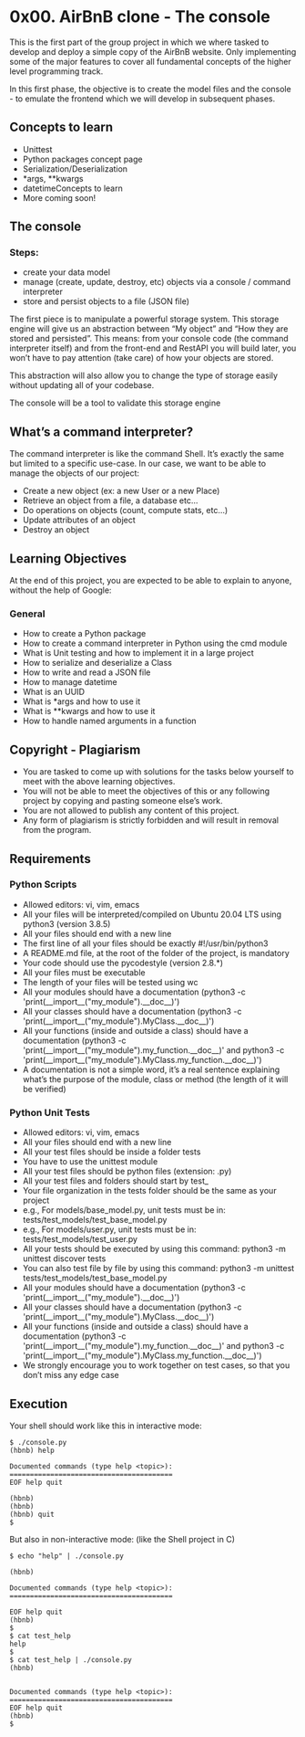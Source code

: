 <h1>0x00. AirBnB clone - The console</h1>

<p>This is the first part of the group project in which we where tasked to develop and deploy a simple copy of the AirBnB website. Only  implementing  some of the major features to cover all fundamental concepts of the higher level programming track.</p>
<p>In this first phase, the objective is to create the model files and the console - to emulate the frontend which we will develop in subsequent phases.</p>

<h2>Concepts to learn</h2>
<ul>
<li>Unittest</li>
<li>Python packages concept page</li>
<li>Serialization/Deserialization</li>
<li>*args, **kwargs</li>
<li>datetimeConcepts to learn</li>
<li>More coming soon!</li>
</ul>

<h2>The console</h2>
<h3>Steps:</h3>
<ul>
<li>create your data model
<li>manage (create, update, destroy, etc) objects via a console / command interpreter
<li>store and persist objects to a file (JSON file)
</ul>
<p>The first piece is to manipulate a powerful storage system. This storage engine will give us an abstraction between “My object” and “How they are stored and persisted”. This means: from your console code (the command interpreter itself) and from the front-end and RestAPI you will build later, you won’t have to pay attention (take care) of how your objects are stored.<br>
<p>This abstraction will also allow you to change the type of storage easily without updating all of your codebase.<br>
<p>The console will be a tool to validate this storage engine<br>

<h2>What’s a command interpreter?</h2>
<p>The command interpreter is like the command Shell. It’s exactly the same but limited to a specific use-case. In our case, we want to be able to manage the objects of our project:

<ul>
<li>Create a new object (ex: a new User or a new Place)</li>
<li>Retrieve an object from a file, a database etc…
<li>Do operations on objects (count, compute stats, etc…)
<li>Update attributes of an object
<li>Destroy an object
</ul>


<h2>Learning Objectives</h2>
<p>At the end of this project, you are expected to be able to explain to anyone, without the help of Google:</p>

<h3>General</h3>
<ul><li>How to create a Python package
<li>How to create a command interpreter in Python using the cmd module
<li>What is Unit testing and how to implement it in a large project
<li>How to serialize and deserialize a Class
<li>How to write and read a JSON file
<li>How to manage datetime
<li>What is an UUID
<li>What is *args and how to use it
<li>What is **kwargs and how to use it
<li>How to handle named arguments in a function</li></ul>

<h2>Copyright - Plagiarism</h2>
<ul><li>You are tasked to come up with solutions for the tasks below yourself to meet with the above learning objectives.
<li>You will not be able to meet the objectives of this or any following project by copying and pasting someone else’s work.
<li>You are not allowed to publish any content of this project.
<li>Any form of plagiarism is strictly forbidden and will result in removal from the program.</li></ul>


<h2>Requirements</h2>
<h3>Python Scripts</h3>
<ul><li>Allowed editors: vi, vim, emacs
<li>All your files will be interpreted/compiled on Ubuntu 20.04 LTS using python3 (version 3.8.5)
<li>All your files should end with a new line
<li>The first line of all your files should be exactly #!/usr/bin/python3
<li>A README.md file, at the root of the folder of the project, is mandatory
<li>Your code should use the pycodestyle (version 2.8.*)
<li>All your files must be executable
<li>The length of your files will be tested using wc
<li>All your modules should have a documentation (python3 -c 'print(__import__("my_module").__doc__)')
<li>All your classes should have a documentation (python3 -c 'print(__import__("my_module").MyClass.__doc__)')
<li>All your functions (inside and outside a class) should have a documentation (python3 -c 'print(__import__("my_module").my_function.__doc__)' and python3 -c 'print(__import__("my_module").MyClass.my_function.__doc__)')
<li>A documentation is not a simple word, it’s a real sentence explaining what’s the purpose of the module, class or method (the length of it will be verified)</li></ul>

<h3>Python Unit Tests</h3>
<ul><li>Allowed editors: vi, vim, emacs
<li>All your files should end with a new line
<li>All your test files should be inside a folder tests
<li>You have to use the unittest module
<li>All your test files should be python files (extension: .py)
<li>All your test files and folders should start by test_
<li>Your file organization in the tests folder should be the same as your project
<li>e.g., For models/base_model.py, unit tests must be in: tests/test_models/test_base_model.py
<li>e.g., For models/user.py, unit tests must be in: tests/test_models/test_user.py
<li>All your tests should be executed by using this command: python3 -m unittest discover tests
<li>You can also test file by file by using this command: python3 -m unittest tests/test_models/test_base_model.py
<li>All your modules should have a documentation (python3 -c 'print(__import__("my_module").__doc__)')
<li>All your classes should have a documentation (python3 -c 'print(__import__("my_module").MyClass.__doc__)')
<li>All your functions (inside and outside a class) should have a documentation (python3 -c 'print(__import__("my_module").my_function.__doc__)' and python3 -c 'print(__import__("my_module").MyClass.my_function.__doc__)')
<li>We strongly encourage you to work together on test cases, so that you don’t miss any edge case</ul>



## Execution

  
Your shell should work like this in interactive mode:

  
```
$ ./console.py
(hbnb) help

Documented commands (type help <topic>):
========================================
EOF help quit

(hbnb)
(hbnb)
(hbnb) quit
$
```

But also in non-interactive mode: (like the Shell project in C)

```
$ echo "help" | ./console.py

(hbnb)

Documented commands (type help <topic>):
========================================

EOF help quit
(hbnb)
$
$ cat test_help
help
$
$ cat test_help | ./console.py
(hbnb)

  
Documented commands (type help <topic>):
========================================
EOF help quit
(hbnb)
$

```
